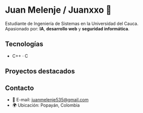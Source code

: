 # Juan Melenje / Juanxxo 👋

Estudiante de Ingeniería de Sistemas en la Universidad del Cauca.  
Apasionado por: **IA**, **desarrollo web** y **seguridad informática**.  

## Tecnologías
- C++ · C  

## Proyectos destacados

## Contacto
- 📧 E-mail: juanmelenje535@gmail.com
- 🌍 Ubicación: Popayán, Colombia
